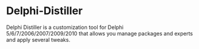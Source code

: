 # Delphi-Distiller
Delphi Distiller is a customization tool for Delphi 5/6/7/2006/2007/2009/2010 that allows you manage packages and experts and apply several tweaks.
